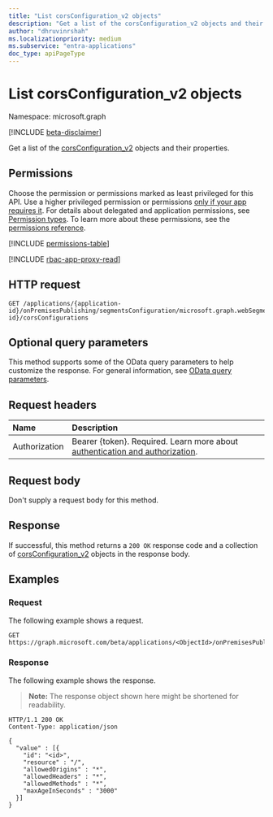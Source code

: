 ```yaml
---
title: "List corsConfiguration_v2 objects"
description: "Get a list of the corsConfiguration_v2 objects and their properties."
author: "dhruvinrshah"
ms.localizationpriority: medium
ms.subservice: "entra-applications"
doc_type: apiPageType
---
```


# List corsConfiguration_v2 objects

Namespace: microsoft.graph

[!INCLUDE [beta-disclaimer](../../includes/beta-disclaimer.md)]

Get a list of the [corsConfiguration_v2](../resources/corsconfiguration_v2.md) objects and their properties.

## Permissions

Choose the permission or permissions marked as least privileged for this API. Use a higher privileged permission or permissions [only if your app requires it](/graph/permissions-overview#best-practices-for-using-microsoft-graph-permissions). For details about delegated and application permissions, see [Permission types](/graph/permissions-overview#permission-types). To learn more about these permissions, see the [permissions reference](/graph/permissions-reference).

<!-- {
  "blockType": "permissions",
  "name": "webapplicationsegment-list-corsconfigurations-permissions"
}
-->
[!INCLUDE [permissions-table](../includes/permissions/webapplicationsegment-list-corsconfigurations-permissions.md)]

[!INCLUDE [rbac-app-proxy-read](../includes/rbac-for-apis/rbac-app-proxy-read.md)]

## HTTP request

<!-- {
  "blockType": "ignored"
}
-->
``` http
GET /applications/{application-id}/onPremisesPublishing/segmentsConfiguration/microsoft.graph.webSegmentConfiguration/applicationSegments/{webApplicationSegment-id}/corsConfigurations
```

## Optional query parameters

This method supports some of the OData query parameters to help customize the response. For general information, see [OData query parameters](/graph/query-parameters).

## Request headers

|Name|Description|
|:---|:---|
|Authorization|Bearer {token}. Required. Learn more about [authentication and authorization](/graph/auth/auth-concepts).|

## Request body

Don't supply a request body for this method.

## Response

If successful, this method returns a `200 OK` response code and a collection of [corsConfiguration_v2](../resources/corsconfiguration_v2.md) objects in the response body.

## Examples

### Request

The following example shows a request.
<!-- {
  "blockType": "request",
  "name": "list_corsconfiguration_v2"
}
-->
``` http
GET https://graph.microsoft.com/beta/applications/<ObjectId>/onPremisesPublishing/segmentsConfiguration/microsoft.graph.webSegmentConfiguration/applicationSegments/<segmentId>/corsConfigurations
```


### Response

The following example shows the response.
>**Note:** The response object shown here might be shortened for readability.
<!-- {
  "blockType": "response",
  "truncated": true,
  "@odata.type": "Collection(microsoft.graph.corsConfiguration_v2)"
}
-->
``` http
HTTP/1.1 200 OK
Content-Type: application/json

{
  "value" : [{
    "id": "<id>",
    "resource" : "/",
    "allowedOrigins" : "*",
    "allowedHeaders" : "*",
    "allowedMethods" : "*",
    "maxAgeInSeconds" : "3000"
  }]
}
```

